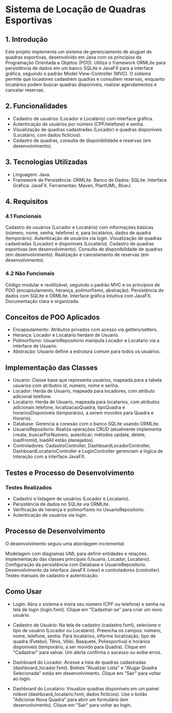 # Sistema de Locação de Quadras Esportivas

## 1. Introdução

Este projeto implementa um sistema de gerenciamento de aluguel de quadras esportivas, desenvolvido em Java com os princípios da Programação Orientada a Objetos (POO). Utiliza o framework ORMLite para persistência de dados em um banco SQLite e JavaFX para a interface gráfica, seguindo o padrão Model-View-Controller (MVC). O sistema permite que locadores cadastrem quadras e consultem reservas, enquanto locatários podem buscar quadras disponíveis, realizar agendamentos e cancelar reservas.

## 2. Funcionalidades

- Cadastro de usuários (Locador e Locatário) com interface gráfica.
- Autenticação de usuários por número (CPF/telefone) e senha.
- Visualização de quadras cadastradas (Locador) e quadras disponíveis (Locatário, com dados fictícios).
- Cadastro de quadras, consulta de disponibilidade e reservas (em desenvolvimento).

## 3. Tecnologias Utilizadas

- Linguagem: Java.
- Framework de Persistência: ORMLite.
Banco de Dados: SQLite.
Interface Gráfica: JavaFX.
Ferramentas: Maven, PlantUML, BlueJ.

## 4. Requisitos

### 4.1 Funcionais

Cadastro de usuários (Locador e Locatário) com informações básicas (número, nome, senha, telefone) e, para locatários, dados de quadra (temporário).
Autenticação de usuários via login.
Visualização de quadras cadastradas (Locador) e disponíveis (Locatário).
Cadastro de quadras esportivas (em desenvolvimento).
Consulta de disponibilidade de quadras (em desenvolvimento).
Realização e cancelamento de reservas (em desenvolvimento).

### 4.2 Não Funcionais

Código modular e reutilizável, seguindo o padrão MVC e os princípios de POO (encapsulamento, herança, polimorfismo, abstração).
Persistência de dados com SQLite e ORMLite.
Interface gráfica intuitiva com JavaFX.
Documentação clara e organizada.

## Conceitos de POO Aplicados

- Encapsulamento: Atributos privados com acesso via getters/setters.
- Herança: Locador e Locatario herdam de Usuario.
- Polimorfismo: UsuarioRepositorio manipula Locador e Locatario via a interface de Usuario.
- Abstração: Usuario define a estrutura comum para todos os usuários.

## Implementação das Classes

- Usuario: Classe base que representa usuários, mapeada para a tabela usuarios com atributos id, numero, nome e senha.
- Locador: Herda de Usuario, mapeada para locadores, com atributo adicional telefone.
- Locatario: Herda de Usuario, mapeada para locatarios, com atributos adicionais telefone, localizacaoQuadra, tipoQuadra e horariosDisponiveis (temporários, a serem movidos para Quadra e Horario).
- Database: Gerencia a conexão com o banco SQLite usando ORMLite.
- UsuarioRepositorio: Realiza operações CRUD (atualmente implementa create, buscarPorNumero, autenticar; métodos update, delete, loadFromId, loadAll estão planejados).
- Controladores: CadastroController, DashboardLocadorController, DashboardLocatarioController e LoginController gerenciam a lógica de interação com a interface JavaFX.

## Testes e Processo de Desenvolvimento

### Testes Realizados

- Cadastro e listagem de usuários (Locador e Locatario).
- Persistência de dados no SQLite via ORMLite.
- Verificação de herança e polimorfismo no UsuarioRepositorio.
- Autenticação de usuários via login.

## Processo de Desenvolvimento

O desenvolvimento seguiu uma abordagem incremental:

Modelagem com diagramas UML para definir entidades e relações.
Implementação das classes principais (Usuario, Locador, Locatario).
Configuração da persistência com Database e UsuarioRepositorio.
Desenvolvimento da interface JavaFX (view) e controladores (controller).
Testes manuais de cadastro e autenticação.

## Como Usar

- Login:
Abra o sistema e insira seu número (CPF ou telefone) e senha na tela de login (login.fxml).
Clique em "Cadastrar-se" para criar um novo usuário.

- Cadastro de Usuário:
Na tela de cadastro (cadastro.fxml), selecione o tipo de usuário (Locador ou Locatário).
Preencha os campos: número, nome, telefone, senha. Para locatários, informe localização, tipo de quadra (Futebol, Tênis, Vôlei, Basquete, Poliesportiva) e horários disponíveis (temporário, a ser movido para Quadra).
Clique em "Cadastrar" para salvar. Um alerta confirma o sucesso ou exibe erros.

- Dashboard do Locador:
Acesse a lista de quadras cadastradas (dashboard_locador.fxml).
Botões "Atualizar Lista" e "Alugar Quadra Selecionada" estão em desenvolvimento.
Clique em "Sair" para voltar ao login.

- Dashboard do Locatário:
Visualize quadras disponíveis em um painel rolável (dashboard_locatario.fxml, dados fictícios).
Use o botão "Adicionar Nova Quadra" para abrir um formulário (em desenvolvimento).
Clique em "Sair" para voltar ao login.
